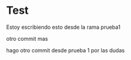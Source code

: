 
# Test


Estoy escribiendo esto desde la rama prueba1


otro commit mas


hago otro commit desde prueba 1 por las dudas